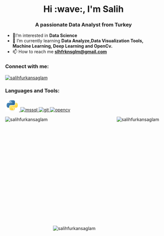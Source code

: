 <h1 align="center">Hi :wave:, I'm Salih</h1>
<h3 align="center">A passionate Data Analyst from Turkey</h3>

- :dancers:I’m interested in **Data Science**
- 🎯 I’m currently learning **Data Analyze,Data Visualization Tools, Machine Learning, Deep Learning and OpenCv.**
- :mailbox: How to reach me **slhfrknsglm@gmail.com**
<h3 align="left">Connect with me:</h3>
<p align="left">
<a href="https://linkedin.com/in/salihfurkansaglam" target="blank"><img align="center" src="https://raw.githubusercontent.com/rahuldkjain/github-profile-readme-generator/master/src/images/icons/Social/linked-in-alt.svg" alt="salihfurkansaglam" height="30" width="40" /></a>
<h3 align="left">Languages and Tools:</h3>
<p align="left"> <a href="https://www.python.org" target="_blank"> <img src="https://raw.githubusercontent.com/devicons/devicon/master/icons/python/python-original.svg" alt="python" width="45" height="40"/> </a> <a href="https://www.microsoft.com/en-us/sql-server" target="_blank"> <img src="https://www.svgrepo.com/show/303229/microsoft-sql-server-logo.svg" alt="mssql" width="45" height="40"/> </a> <a href="https://git-scm.com/" target="_blank"> <img src="https://www.vectorlogo.zone/logos/git-scm/git-scm-icon.svg" alt="git" width="40" height="40"/> </a> <a href="https://opencv.org/" target="_blank"> <img src="https://www.vectorlogo.zone/logos/opencv/opencv-icon.svg" alt="opencv" width="40" height="40"/> </a> </p> 


<p><img align="left" src="https://github-readme-stats.vercel.app/api?username=salihfurkansaglam&show_icons=true&locale=en" alt="salihfurkansaglam"  width="350" height="350" /> </p>
<p><img align="right" src="https://github-readme-streak-stats.herokuapp.com/?user=salihfurkansaglam&" alt="salihfurkansaglam" width="350" height="350" /> </p>

<p align="center"> <img src="https://komarev.com/ghpvc/?username=salihfurkansaglam&label=Profile%20views&color=0e75b6&style=flat" alt="salihfurkansaglam" /> </p>
